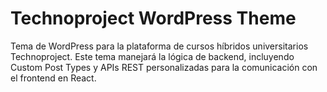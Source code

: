 # Technoproject WordPress Theme

Tema de WordPress para la plataforma de cursos híbridos universitarios Technoproject.
Este tema manejará la lógica de backend, incluyendo Custom Post Types y APIs REST personalizadas para la comunicación con el frontend en React.
